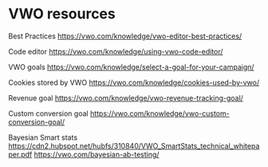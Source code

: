 # VWO resources

Best Practices
https://vwo.com/knowledge/vwo-editor-best-practices/

Code editor
https://vwo.com/knowledge/using-vwo-code-editor/

VWO goals
https://vwo.com/knowledge/select-a-goal-for-your-campaign/

Cookies stored by VWO
https://vwo.com/knowledge/cookies-used-by-vwo/

Revenue goal
https://vwo.com/knowledge/vwo-revenue-tracking-goal/

Custom conversion goal
https://vwo.com/knowledge/vwo-custom-conversion-goal/

Bayesian Smart stats
https://cdn2.hubspot.net/hubfs/310840/VWO_SmartStats_technical_whitepaper.pdf
https://vwo.com/bayesian-ab-testing/